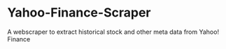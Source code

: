 # Yahoo-Finance-Scraper
 A webscraper to extract historical stock and other meta data from Yahoo! Finance
